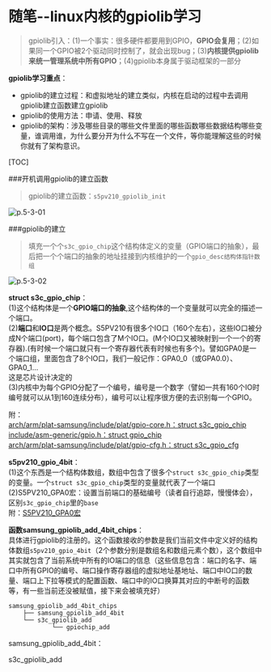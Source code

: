 
随笔--linux内核的gpiolib学习
============================

> gpiolib引入：(1)一个事实：很多硬件都要用到GPIO，**GPIO会复用**；(2)如果同一个GPIO被2个驱动同时控制了，就会出现bug；(3)**内核提供gpiolib来统一管理系统中所有GPIO**；(4)gpiolib本身属于驱动框架的一部分


**gpiolib学习重点**：

* gpiolib的建立过程：和虚拟地址的建立类似，内核在启动的过程中去调用gpiolib建立函数建立gpiolib
* gpiolib的使用方法：申请、使用、释放
* gpiolib的架构：涉及哪些目录的哪些文件里面的哪些函数哪些数据结构哪些变量，谁调用谁，为什么要分开为什么不写在一个文件，等你能理解这些的时候你就有了架构意识。

[TOC]

###开机调用gpiolib的建立函数
> gpiolib的建立函数：`s5pv210_gpiolib_init`

![p.5-3-01](https://raw.githubusercontent.com/TongxinV/oneBook/master/0.5.Linux-Driver%20Development/assets/%E5%9B%BE%E7%89%87.5-3-01.png)


###gpiolib的建立
> 填充一个个`s3c_gpio_chip`这个结构体定义的变量（GPIO端口的抽象），最后把一个个端口的抽象的地址挂接到内核维护的一个`gpio_desc结构体指针数组`

![p.5-3-02](https://raw.githubusercontent.com/TongxinV/oneBook/master/0.5.Linux-Driver%20Development/assets/%E5%9B%BE%E7%89%87.5-3-02.png)

**struct s3c_gpio_chip**：<br>
(1)这个结构体是一个**GPIO端口的抽象**,这个结构体的一个变量就可以完全的描述一个端口。<br>
(2)**端口**和**IO口**是两个概念。S5PV210有很多个IO口（160个左右），这些IO口被分成N个端口(port)，每个端口包含了M个IO口。(M个IO口又被映射到一个一个的寄存器).(有时候一个端口就只有一个寄存器代表有时候也有多个)。譬如GPA0是一个端口组，里面包含了8个IO口，我们一般记作：GPA0_0（或GPA0.0）、GPA0_1...<br>
这是芯片设计决定的<br>
(3)内核中为每个GPIO分配了一个编号，编号是一个数字（譬如一共有160个IO时编号就可以从1到160连续分布），编号可以让程序很方便的去识别每一个GPIO。

附：<br>
[arch/arm/plat-samsung/include/plat/gpio-core.h：struct s3c_gpio_chip](https://github.com/TongxinV/kernel2.6.35/blob/master/arch/arm/plat-samsung/include/plat/gpio-core.h)<br>
[include/asm-generic/gpio.h：struct gpio_chip](https://github.com/TongxinV/kernel2.6.35/blob/master/include/asm-generic/gpio.h)<br>
[arch/arm/plat-samsung/include/plat/gpio-cfg.h：struct s3c_gpio_cfg](https://github.com/TongxinV/kernel2.6.35/blob/master/arch/arm/plat-samsung/include/plat/gpio-cfg.h)

**s5pv210_gpio_4bit**：<br>
(1)这个东西是一个结构体数组，数组中包含了很多个`struct s3c_gpio_chip`类型的变量。一个`struct s3c_gpio_chip`类型的变量就代表了一个端口<br>
(2)S5PV210_GPA0宏：设置当前端口的基础编号（读者自行追踪，慢慢体会），区别`s3c_gpio_chip`里的`base`<br>
附：[S5PV210_GPA0宏](https://github.com/TongxinV/oneBook/blob/master/0.5.Linux-Driver%20Development/assets/%E5%9B%BE%E7%89%87.5-3-03.png)

**函数samsung_gpiolib_add_4bit_chips**：<br>
具体进行gpiolib的注册的。这个函数接收的参数是我们当前文件中定义好的结构体数组`s5pv210_gpio_4bit`（2个参数分别是数组名和数组元素个数），这个数组中其实就包含了当前系统中所有的IO端口的信息（这些信息包含：端口的名字、端口中所有GPIO的编号、端口操作寄存器组的虚拟地址基地址、端口中IO口的数量、端口上下拉等模式的配置函数、端口中的IO口换算其对应的中断号的函数等，有一些当前还没被赋值，接下来会被填充好）

    samsung_gpiolib_add_4bit_chips
        ├── samsung_gpiolib_add_4bit
        └── s3c_gpiolib_add
                └── gpiochip_add
samsung_gpiolib_add_4bit：

s3c_gpiolib_add























